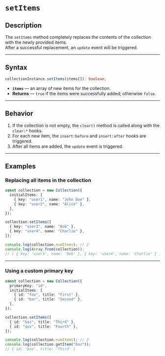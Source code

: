 # `setItems`

## Description

The `setItems` method completely replaces the contents of the collection with the newly provided items.  
After a successful replacement, an `update` event will be triggered.

---

## Syntax

```ts
collectionInstance.setItems(items[]): boolean;
```

- **`items`** — an array of new items for the collection.
- **Returns** — `true` if the items were successfully added; otherwise `false`.

---

## Behavior

1. If the collection is not empty, the `clear()` method is called along with the `clear:*` hooks.
2. For each new item, the `insert:before` and `insert:after` hooks are triggered.
3. After all items are added, the `update` event is triggered.

---

## Examples

### Replacing all items in the collection

```ts
const collection = new Collection({
  initialItems: [
    { key: "user1", name: "John Doe" },
    { key: "user2", name: "Alice" },
  ],
});

collection.setItems([
  { key: "user3", name: "Bob" },
  { key: "user4", name: "Charlie" },
]);

console.log(collection.numItems); // 2
console.log(Array.from(collection));
// [ { key: 'user3', name: 'Bob' }, { key: 'user4', name: 'Charlie' } ]
```

---

### Using a custom primary key

```ts
const collection = new Collection({
  primaryKey: "id",
  initialItems: [
    { id: "foo", title: "First" },
    { id: "bar", title: "Second" },
  ],
});

collection.setItems([
  { id: "baz", title: "Third" },
  { id: "qux", title: "Fourth" },
]);

console.log(collection.numItems); // 2
console.log(collection.getItem("baz"));
// { id: 'baz', title: 'Third' }
```
